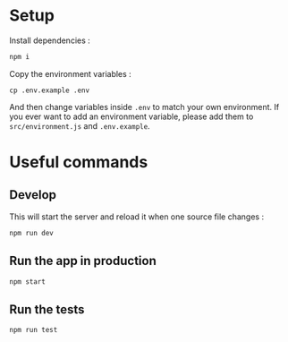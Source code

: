 # Setup

Install dependencies :

```sh
npm i
```
Copy the environment variables : 
```
cp .env.example .env
```

And then change variables inside `.env` to match your own environment.
If you ever want to add an environment variable, please add them to `src/environment.js` and `.env.example`.

# Useful commands

## Develop

This will start the server and reload it when one source file changes : 

```sh
npm run dev
```

## Run the app in production

```sh
npm start
```

## Run the tests

```sh
npm run test
```